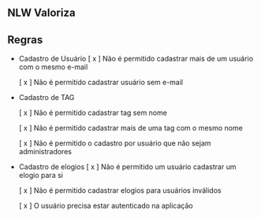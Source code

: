## NLW Valoriza


## Regras

- Cadastro de Usuário
    [ x ] Não é permitido cadastrar mais de um usuário com o mesmo e-mail
    
    [ x ] Não é permitido cadastrar usuário sem e-mail

- Cadastro de TAG

    [ x ] Não é permitido cadastrar tag sem nome

    [ x ] Não é permitido cadastrar mais de uma tag com o mesmo nome

    [ x ] Não é permitido o cadastro por usuário que não sejam administradores


- Cadastro de elogios
    [ x ] Não é permitido um usuário cadastrar um elogio para si

    [ x ] Não é permitido cadastrar elogios para usuários inválidos

    [ x ] O usuário precisa estar autenticado na aplicação









